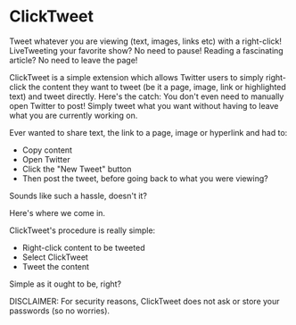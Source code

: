 # ClickTweet

Tweet whatever you are viewing (text, images, links etc) with a right-click!
LiveTweeting your favorite show? No need to pause! Reading a fascinating article? No need to leave the page!

ClickTweet is a simple extension which allows Twitter users to simply right-click the content they want to tweet (be it a page, image, link or highlighted text) and tweet directly. Here's the catch: You don't even need to manually open Twitter to post! Simply tweet what you want without having to leave what you are currently working on. 

Ever wanted to share text, the link to a page, image or hyperlink and had to:
* Copy content
* Open Twitter
* Click the "New Tweet" button
* Then post the tweet, before going back to what you were viewing?

Sounds like such a hassle, doesn't it? 

Here's where we come in.

ClickTweet's procedure is really simple:
* Right-click content to be tweeted
* Select ClickTweet
* Tweet the content

Simple as it ought to be, right?

DISCLAIMER: For security reasons, ClickTweet does not ask or store your passwords (so no worries).
